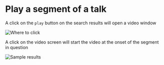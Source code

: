 # Play a segment of a talk

A click on the `play` button on the search results will open a video window

![Where to click](https://gyazo.com/d57e541e9e63662a1b36975cd61b0f33.png)

A click on the video screen will start the video at the onset of the segment in question

![Sample results](https://gyazo.com/6275d7853deb2d0608ca603777d87c8c)

